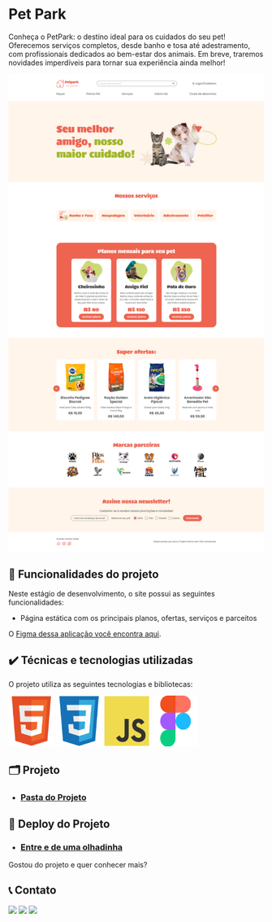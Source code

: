 # Pet Park

Conheça o PetPark: o destino ideal para os cuidados do seu pet! Oferecemos serviços completos, desde banho e tosa até adestramento, com profissionais dedicados ao bem-estar dos animais. Em breve, traremos novidades imperdíveis para tornar sua experiência ainda melhor!

![Imagem da aplicação da Pet park](petpark.png)

## 🔨 Funcionalidades do projeto

Neste estágio de desenvolvimento, o site possui as seguintes funcionalidades:

- Página estática com os principais planos, ofertas, serviços e parceitos

O [Figma dessa aplicação você encontra aqui](https://www.figma.com/design/nN4dJfqtIAFmY2TpC4Vwx8/Petpark-%7C-CSS-seletores-avan%C3%A7ados?node-id=127-2472&t=d5Qjt4b46aSi76KF-0).

## ✔️ Técnicas e tecnologias utilizadas

O projeto utiliza as seguintes tecnologias e bibliotecas:

<img alt="Misael-HTML" height="100" width="90" src="https://raw.githubusercontent.com/devicons/devicon/master/icons/html5/html5-original.svg">
<img alt="Misael-CSS" height="100" width="90" src="https://raw.githubusercontent.com/devicons/devicon/master/icons/css3/css3-original.svg">
<img alt="Misael-JavaScript" height="100" width="90" src="https://raw.githubusercontent.com/devicons/devicon/master/icons/javascript/javascript-original.svg">
<img alt="Misael-Figma" height="100" width="90" src="https://raw.githubusercontent.com/devicons/devicon/master/icons/figma/figma-original.svg">

## 🗂️ Projeto

- ### [Pasta do Projeto](../PetPark/)

## 📲 Deploy do Projeto

- ### [Entre e de uma olhadinha]()


Gostou do projeto e quer conhecer mais?

<h2> 📞 Contato</h2>
<div> 
  <a href="https://instagram.com/misaelvborges" target="_blank"><img src="https://img.shields.io/badge/-Instagram-%23E4405F?style=for-the-badge&logo=instagram&logoColor=white" target="_blank"></a>
  <a href = "mailto:misaelborges1981@gmail.com"><img src="https://img.shields.io/badge/-Gmail-%23333?style=for-the-badge&logo=gmail&logoColor=white" target="_blank"></a>
  <a href="https://www.linkedin.com/in/misael-borges-5a5214181" target="_blank"><img src="https://img.shields.io/badge/-LinkedIn-%230077B5?style=for-the-badge&logo=linkedin&logoColor=white" target="_blank"></a> 
  <a href= https://img.shields.io/badge/WhatsApp-25D366?style=for-the-badge&logo=whatsapp&logoColor=white></a>
</div>


